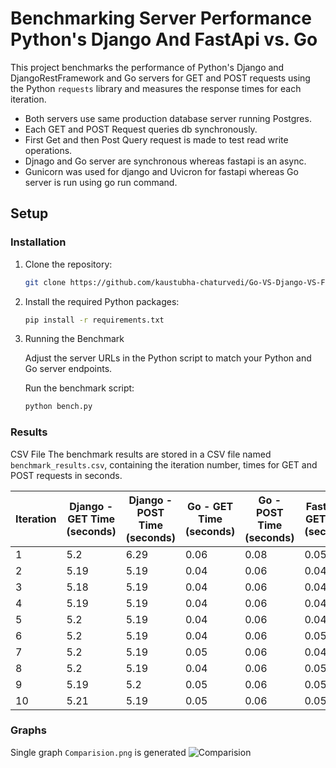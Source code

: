 # Benchmarking  Server Performance Python's Django And FastApi vs. Go

This project benchmarks the performance of Python's Django and DjangoRestFramework and Go servers for GET and POST requests using the Python `requests` library and measures the response times for each iteration.

- Both servers use same production database server running Postgres.
- Each GET and POST Request queries db synchronously. 
- First Get and then Post Query request is made to test read write operations.
- Djnago and Go server are synchronous whereas fastapi is an async.
- Gunicorn was used for django and Uvicron for fastapi whereas Go server is run using go run command.

## Setup

### Installation

1. Clone the repository:
   ```bash
   git clone https://github.com/kaustubha-chaturvedi/Go-VS-Django-VS-FastAPI.git

2. Install the required Python packages:
    ```bash 
    pip install -r requirements.txt

3. Running the Benchmark

    Adjust the server URLs in the Python script to match your Python and Go server endpoints.

    Run the benchmark script:
    ```bash
    python bench.py

### Results
CSV File
The benchmark results are stored in a CSV file named `benchmark_results.csv`, containing the iteration number, times for GET and POST requests in seconds.

| Iteration | Django - GET Time (seconds) | Django - POST Time (seconds) | Go - GET Time (seconds) | Go - POST Time (seconds) | FastAPI - GET Time (seconds) | FastAPI - POST Time (seconds) |
|-----------|-----------------------------|------------------------------|-------------------------|--------------------------|------------------------------|-------------------------------|
| 1         | 5.2                         | 6.29                         | 0.06                    | 0.08                     | 0.05                         | 5.25                          |
| 2         | 5.19                        | 5.19                         | 0.04                    | 0.06                     | 0.04                         | 0.1                           |
| 3         | 5.18                        | 5.19                         | 0.04                    | 0.06                     | 0.04                         | 0.1                           |
| 4         | 5.19                        | 5.19                         | 0.04                    | 0.06                     | 0.04                         | 0.1                           |
| 5         | 5.2                         | 5.19                         | 0.04                    | 0.06                     | 0.04                         | 0.12                          |
| 6         | 5.2                         | 5.19                         | 0.04                    | 0.06                     | 0.05                         | 0.11                          |
| 7         | 5.2                         | 5.19                         | 0.05                    | 0.06                     | 0.04                         | 0.11                          |
| 8         | 5.2                         | 5.19                         | 0.04                    | 0.06                     | 0.05                         | 0.1                           |
| 9         | 5.19                        | 5.2                          | 0.05                    | 0.06                     | 0.05                         | 0.12                          |
| 10        | 5.21                        | 5.19                         | 0.05                    | 0.06                     | 0.05                         | 0.11                          |


### Graphs
Single graph `Comparision.png` is generated
![Comparision](./comparison.png)
